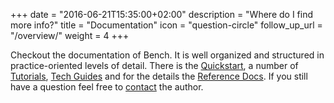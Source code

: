 +++
date = "2016-06-21T15:35:00+02:00"
description = "Where do I find more info?"
title = "Documentation"
icon = "question-circle"
follow_up_url = "/overview/"
weight = 4
+++

Checkout the documentation of Bench.
It is well organized and structured in practice-oriented levels of detail.
There is the [Quickstart], a number of [Tutorials], [Tech Guides]
and for the details the [Reference Docs].
If you still have a question feel free to [contact] the author.

[Quickstart]: /start/
[Tutorials]: /tutorial/
[Tech Guides]: /guide/
[Reference Docs]: /ref/
[contact]: /contact/
